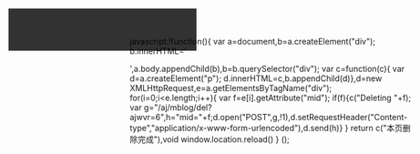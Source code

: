 javascript:!function(){
var a=document,b=a.createElement("div");
b.innerHTML='<div id="_msg" style="background-color:rgba(0,0,0,.8);
position:fixed;top:0;left:0;min-width:320px;min-height:64px;margin:15px;padding:5px;color:#fff;z-index:99999"></div>',a.body.appendChild(b),b=b.querySelector("div");
var c=function(c){
    var d=a.createElement("p");
    d.innerHTML=c,b.appendChild(d)},d=new XMLHttpRequest,e=a.getElementsByTagName("div");
    for(i=0;i<e.length;i++){
        var f=e[i].getAttribute("mid");
            if(f){c("Deleting "+f);
    var g="/aj/mblog/del?ajwvr=6",h="mid="+f;d.open("POST",g,!1),d.setRequestHeader("Content-type","application/x-www-form-urlencoded"),d.send(h)}
}
return c("本页删除完成"),void window.location.reload()
}
();

